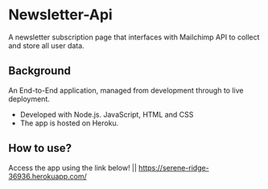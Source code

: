 # Newsletter-Api
A newsletter subscription page that interfaces with Mailchimp API to collect and store all user data.

## Background 
An End-to-End application, managed from development through to live deployment.
* Developed with Node.js. JavaScript, HTML and CSS
* The app is hosted on Heroku.

## How to use?
 Access the app using the link below! || https://serene-ridge-36936.herokuapp.com/ 
 

